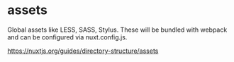 # assets

Global assets like LESS, SASS, Stylus. These will be bundled
with webpack and can be configured via nuxt.config.js.

https://nuxtjs.org/guides/directory-structure/assets
